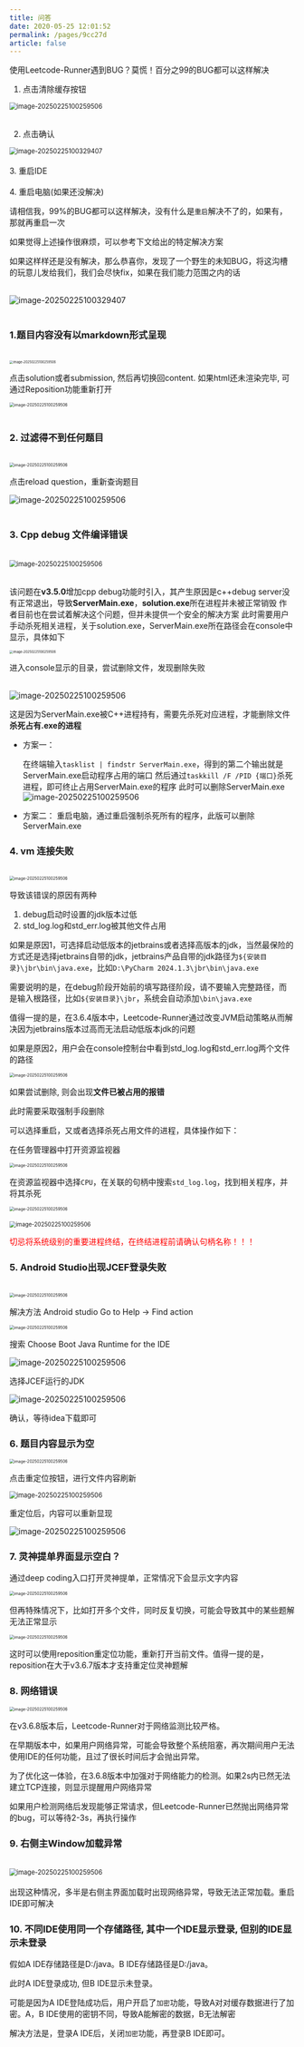```yaml
---
title: 问答
date: 2020-05-25 12:01:52
permalink: /pages/9cc27d
article: false
---
```


使用Leetcode-Runner遇到BUG？莫慌！百分之99的BUG都可以这样解决

1. 点击清除缓存按钮

<img src="../../public/问答/清除缓存.jpg" alt="image-20250225100259506"  style="display: block; margin: 0 auto; zoom:80%;" />
</br>

2. 点击确认

<img src="../../public/问答/confirm.jpg" alt="image-20250225100329407"  style="display: block; margin: 0 auto; zoom:80%;" />

</br>
3. 重启IDE

</br>
</br>
4. 重启电脑(如果还没解决)

</br>

请相信我，99%的BUG都可以这样解决，没有什么是`重启`解决不了的，如果有，那就再重启一次

如果觉得上述操作很麻烦，可以参考下文给出的特定解决方案

如果这样样还是没有解决，那么恭喜你，发现了一个野生的未知BUG，将这沟槽的玩意儿发给我们，我们会尽快fix，如果在我们能力范围之内的话

</br>

<img src="../../public/问答/白蓝狗.jpg" alt="image-20250225100329407"  style="display: block; margin: 0 auto; " />

</br>

### 1.题目内容没有以markdown形式呈现

</br>
<img src="../../public/问答/没有以markdown显示.png" alt="image-20250225100259506"  style="display: block; margin: 0 auto; zoom:40%;" />

点击solution或者submission, 然后再切换回content. 如果html还未渲染完毕, 可通过Reposition功能重新打开

<img src="../../public/问答/重定位.png" alt="image-20250225100259506"  style="display: block; margin: 0 auto; zoom:50%;" />

</br>

### 2. 过滤得不到任何题目

</br>

<img src="../../public/问答/过滤没有题目.png" alt="image-20250225100259506"  style="display: block; margin: 0 auto; zoom:50%;" />

点击reload question，重新查询题目

<img src="../../public/问答/reload-question.png" alt="image-20250225100259506"  style="display: block; margin: 0 auto; " />

</br>

### 3. Cpp debug 文件编译错误

</br>

<img src="../../public/问答/cpp编译错误.png" alt="image-20250225100259506"  style="display: block; margin: 0 auto; zoom:80%;" />

</br>

该问题在**v3.5.0**增加cpp debug功能时引入，其产生原因是c++debug server没有正常退出，导致**ServerMain.exe**，**solution.exe**所在进程并未被正常销毁
作者目前也在尝试着解决这个问题，但并未提供一个安全的解决方案
此时需要用户手动杀死相关进程，关于solution.exe，ServerMain.exe所在路径会在console中显示，具体如下

<img src="../../public/问答/错误信息cpp.png" alt="image-20250225100259506"  style="display: block; margin: 0 auto; zoom:40%;" />

进入console显示的目录，尝试删除文件，发现删除失败

</br>

<img src="../../public/问答/cpp删除失败.png" alt="image-20250225100259506"  style="display: block; margin: 0 auto; ;" />

这是因为ServerMain.exe被C++进程持有，需要先杀死对应进程，才能删除文件
**杀死占有.exe的进程**

- 方案一：

  在终端输入`tasklist | findstr ServerMain.exe`，得到的第二个输出就是ServerMain.exe启动程序占用的端口
  然后通过`taskkill /F /PID {端口}`杀死进程，即可终止占用ServerMain.exe的程序
  此时可以删除ServerMain.exe
  <img src="../../public/问答/tasklist.png" alt="image-20250225100259506"  style="display: block; margin: 0 auto; " />

- 方案二：
  重启电脑，通过重启强制杀死所有的程序，此版可以删除ServerMain.exe



### 4. vm 连接失败

</br>

<img src="../../public/问答/vm链接失败.png" alt="image-20250225100259506"  style="display: block; margin: 0 auto; zoom:50%" />



导致该错误的原因有两种

1. debug启动时设置的jdk版本过低
2. std_log.log和std_err.log被其他文件占用



如果是原因1，可选择启动低版本的jetbrains或者选择高版本的jdk，当然最保险的方式还是选择jetbrains自带的jdk，jetbrains产品自带的jdk路径为`${安装目录}\jbr\bin\java.exe`，比如`D:\PyCharm 2024.1.3\jbr\bin\java.exe`

需要说明的是，在debug阶段开始前的填写路径阶段，请不要输入完整路径，而是输入根路径，比如`${安装目录}\jbr`，系统会自动添加`\bin\java.exe`



值得一提的是，在3.6.4版本中，Leetcode-Runner通过改变JVM启动策略从而解决因为jetbrains版本过高而无法启动低版本jdk的问题



如果是原因2，用户会在console控制台中看到std_log.log和std_err.log两个文件的路径


<img src="../../public/问答/console-stderr.png" alt="image-20250225100259506"  style="display: block; margin: 0 auto; zoom:50%" />

如果尝试删除, 则会出现**文件已被占用的报错**

此时需要采取强制手段删除

可以选择重启，又或者选择杀死占用文件的进程，具体操作如下：

在任务管理器中打开资源监视器

<img src="../../public/问答/资源管理器.png" alt="image-20250225100259506"  style="display: block; margin: 0 auto; zoom:50%" />

在资源监视器中选择`CPU`，在关联的句柄中搜索`std_log.log`，找到相关程序，并将其杀死

<img src="../../public/问答/资源监视器.png" alt="image-20250225100259506"  style="display: block; margin: 0 auto; zoom:50%" />

</br>

<img src="../../public/问答/结束句柄.png" alt="image-20250225100259506"  style="display: block; margin: 0 auto;zoom:70% " />

<font color=red>切忌将系统级别的重要进程终结，在终结进程前请确认句柄名称！！！</font>



### 5. Android Studio出现JCEF登录失败

</br>

<img src="../../public/问答/android-JCEF失败.png" alt="image-20250225100259506"  style="display: block; margin: 0 auto; zoom:50%" />

解决方法
Android studio Go to Help -> Find action

<img src="../../public/问答/find-action.png" alt="image-20250225100259506"  style="display: block; margin: 0 auto; zoom:50%" />

搜索 Choose Boot Java Runtime for the IDE

<img src="../../public/问答/runtime-IDE.png" alt="image-20250225100259506"  style="display: block; margin: 0 auto; " />

选择JCEF运行的JDK

<img src="../../public/问答/运行时jdk.png" alt="image-20250225100259506"  style="display: block; margin: 0 auto; " />

确认，等待idea下载即可

### 6. 题目内容显示为空

<img src="../../public/问答/题目内容显示为空.png" alt="image-20250225100259506"  style="display: block; margin: 0 auto; zoom:50%" />

点击重定位按钮，进行文件内容刷新

<img src="../../public/问答/重定位刷新.png" alt="image-20250225100259506"  style="display: block; margin: 0 auto; zoom:80%" />

重定位后，内容可以重新显现

<img src="../../public/问答/最终显示结果.png" alt="image-20250225100259506"  style="display: block; margin: 0 auto; " />


### 7. 灵神提单界面显示空白？

通过deep coding入口打开灵神提单，正常情况下会显示文字内容


<img src="../../public/问答/灵神题单正常显示内容.png" alt="image-20250225100259506"  style="display: block; margin: 0 auto; zoom:50%" />

但再特殊情况下，比如打开多个文件，同时反复切换，可能会导致其中的某些题解无法正常显示

<img src="../../public/问答/灵神空白.png" alt="image-20250225100259506"  style="display: block; margin: 0 auto; zoom:50%" />

这时可以使用reposition重定位功能，重新打开当前文件。值得一提的是，reposition在大于v3.6.7版本才支持重定位灵神题解

### 8. 网络错误

<img src="../../public/问答/网络错误.png" alt="image-20250225100259506"  style="display: block; margin: 0 auto; zoom:50%" />

在v3.6.8版本后，Leetcode-Runner对于网络监测比较严格。

在早期版本中，如果用户网络异常，可能会导致整个系统阻塞，再次期间用户无法使用IDE的任何功能，且过了很长时间后才会抛出异常。

为了优化这一体验，在3.6.8版本中加强对于网络能力的检测。如果2s内已然无法建立TCP连接，则显示提醒用户网络异常

如果用户检测网络后发现能够正常请求，但Leetcode-Runner已然抛出网络异常的bug，可以等待2-3s，再执行操作

### 9. 右侧主Window加载异常
</br>
<img src="../../public/问答/右侧Window没有任何内容.png" alt="image-20250225100259506"  style="display: block; margin: 0 auto; zoom:80%" />

</br>
出现这种情况，多半是右侧主界面加载时出现网络异常，导致无法正常加载。重启IDE即可解决

### 10. 不同IDE使用同一个存储路径, 其中一个IDE显示登录, 但别的IDE显示未登录

假如A IDE存储路径是D:/java。B IDE存储路径是D:/java。

此时A IDE登录成功, 但B IDE显示未登录。

可能是因为A IDE登陆成功后，用户开启了`加密`功能，导致A对对缓存数据进行了加密。A，B IDE使用的密钥不同，导致A能解密的数据，B无法解密

解决方法是，登录A IDE后，关闭`加密`功能，再登录B IDE即可。
